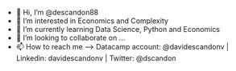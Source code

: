 - 👋 Hi, I’m @descandon88
- 👀 I’m interested in Economics and Complexity
- 🌱 I’m currently learning Data Science, Python and Economics
- 💞️ I’m looking to collaborate on ...
- 📫 How to reach me --> Datacamp account: @davidescandonv | Linkedin: davidescandonv  | Twitter: @dscandon



<!---
descandon88/descandon88 is a ✨ special ✨ repository because its `README.md` (this file) appears on your GitHub profile.
You can click the Preview link to take a look at your changes.
--->
